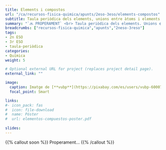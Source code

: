 ```yaml
---
title: Elements i compostos
url: "/ca/recursos-fisica-quimica/apunts/2eso-3eso/elements-compostos"
subtitle: Taula periòdica dels elements, unions entre àtoms i elements i compostos d'especial interès
summary: "`🔜 PROPERAMENT` <br> Taula periòdica dels elements. Unions entre àtoms. Elements i compostos d'especial interès."
breadcrumbs: ["recursos-fisica-quimica","apunts","2neso-3reso"]
tags:
- 2n ESO
- 3r ESO
- taula-periòdica
categories:
- Química
weight: 5

# Optional external URL for project (replaces project detail page).
external_link: ""

image:
  caption: Imatge de [**vubp**](https://pixabay.com/es/users/vubp-6000785/) en [Pixabay](https://pixabay.com/es/)
  focal_point: Smart

links:
#- icon_pack: fas
#  icon: file-download
#  name: Póster
#  url: elementos-compuestos-poster.pdf
  
slides: 
---
```


{{% callout soon %}}
Properament...
{{% /callout %}}